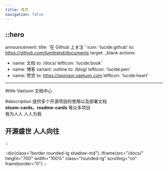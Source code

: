 ```yaml
---
title: 首页
navigation: false
---
```


::hero
---
announcement:
  title: '在 Github 上关注 '
  icon: 'lucide:github'
  to: https://github.com/lumitrend/documents
  target: _blank
actions:
  - name: 文档
    to: /docs/
    leftIcon: 'lucide:book'
  - name: 博客
    variant: outline
    to: /blog/
    leftIcon: 'lucide:pen'
  - name: 赞赏
    to: https://sponsor.vaeluon.com
    leftIcon: 'lucide:heart'
---

#title
Vaeluon 文档中心

#description
提供多个开源项目的使用以及部署文档  
 **steam-cards、readme-cards** 等众多项目  
我为人人 人人为我  
## 开源盛世 人人向往  
::

::div{class="border rounded-lg shadow-md"}
  :iframe{src="/docs/" height="700" width="100%" class="rounded-lg" scrolling="no" frameborder="0"}
::
